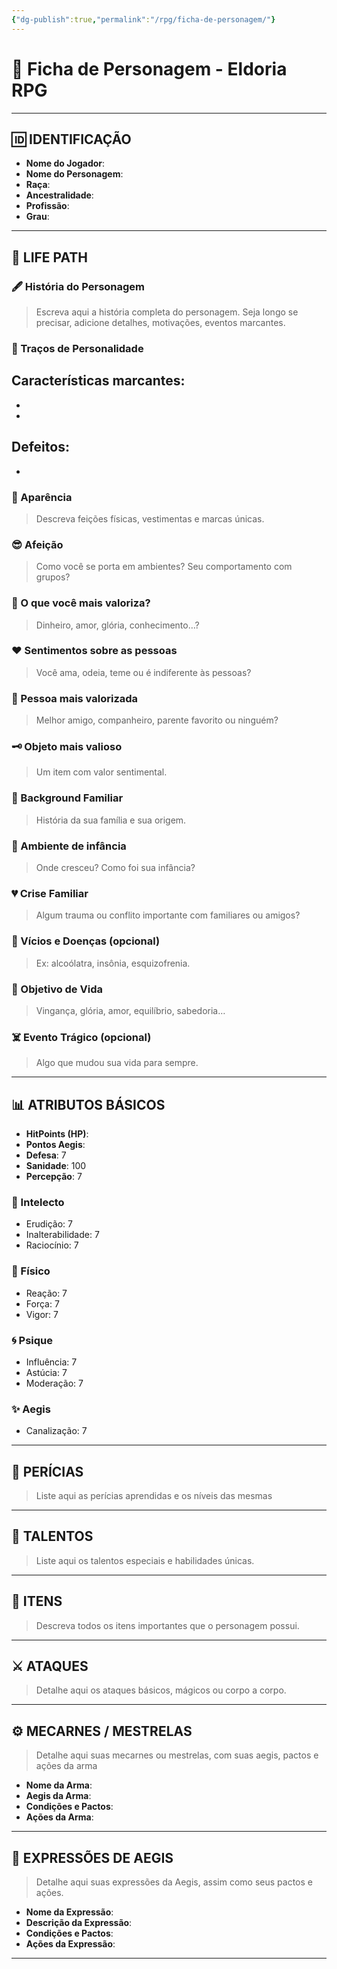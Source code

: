 ```yaml
---
{"dg-publish":true,"permalink":"/rpg/ficha-de-personagem/"}
---
```



# 📜 Ficha de Personagem - Eldoria RPG

---

## 🆔 IDENTIFICAÇÃO

- **Nome do Jogador**:  
- **Nome do Personagem**:  
- **Raça**:  
- **Ancestralidade**:  
- **Profissão**:  
- **Grau**:  

---

## 🧬 LIFE PATH

### 🖋 História do Personagem
> Escreva aqui a história completa do personagem. Seja longo se precisar, adicione detalhes, motivações, eventos marcantes.

### 🧠 Traços de Personalidade
Características marcantes:
  - 
  - 
  - 

Defeitos:
  - 
  - 

### 👤 Aparência
> Descreva feições físicas, vestimentas e marcas únicas.

### 😎 Afeição
> Como você se porta em ambientes? Seu comportamento com grupos?

### 💎 O que você mais valoriza?
> Dinheiro, amor, glória, conhecimento…?

###  ❤️ Sentimentos sobre as pessoas
> Você ama, odeia, teme ou é indiferente às pessoas?

### 👤 Pessoa mais valorizada
> Melhor amigo, companheiro, parente favorito ou ninguém?

### 🗝️ Objeto mais valioso
> Um item com valor sentimental.

### 🧬 Background Familiar
> História da sua família e sua origem.

### 🧒 Ambiente de infância
> Onde cresceu? Como foi sua infância?

### 💔 Crise Familiar
> Algum trauma ou conflito importante com familiares ou amigos?

### 🍷 Vícios e Doenças (opcional)
> Ex: alcoólatra, insônia, esquizofrenia.

### 🏹 Objetivo de Vida
> Vingança, glória, amor, equilíbrio, sabedoria…

### ☠️ Evento Trágico (opcional)
> Algo que mudou sua vida para sempre.

---

## 📊 ATRIBUTOS BÁSICOS

- **HitPoints (HP)**:  
- **Pontos Aegis**:  
- **Defesa**: 7  
- **Sanidade**: 100  
- **Percepção**: 7  

### 🧠 Intelecto
- Erudição: 7  
- Inalterabilidade: 7  
- Raciocínio: 7  

### 💪 Físico
- Reação: 7  
- Força: 7  
- Vigor: 7  

### 🌀 Psique
- Influência: 7  
- Astúcia: 7  
- Moderação: 7  

### ✨ Aegis
- Canalização: 7  

---

## 🎯 PERÍCIAS
> Liste aqui as perícias aprendidas e os níveis das mesmas 

---

## 🧬 TALENTOS
> Liste aqui os talentos especiais e habilidades únicas.

---

## 🎒 ITENS
> Descreva todos os itens importantes que o personagem possui.

---

## ⚔️ ATAQUES
> Detalhe aqui os ataques básicos, mágicos ou corpo a corpo.

---

## ⚙️ MECARNES / MESTRELAS
> Detalhe aqui suas mecarnes ou mestrelas, com suas aegis, pactos e ações da arma 
- **Nome da Arma**:  
- **Aegis da Arma**:  
- **Condições e Pactos**:  
- **Ações da Arma**:  

---

## 🌌 EXPRESSÕES DE AEGIS
> Detalhe aqui suas expressões da Aegis, assim como seus pactos e ações. 
- **Nome da Expressão**:  
- **Descrição da Expressão**:  
- **Condições e Pactos**:  
- **Ações da Expressão**:  

---

